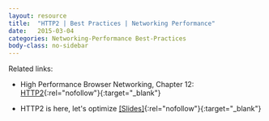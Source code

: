 ```yaml
---
layout: resource
title:  "HTTP2 | Best Practices | Networking Performance"
date:   2015-03-04
categories: Networking-Performance Best-Practices
body-class: no-sidebar
---
```


Related links:

- High Performance Browser Networking, Chapter 12: [HTTP2](http://chimera.labs.oreilly.com/books/1230000000545/ch12.html){:rel="nofollow"}{:target="_blank"}

- HTTP2 is here, let's optimize [[Slides]](http://bit.ly/http2-opt){:rel="nofollow"}{:target="_blank"}